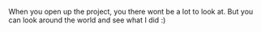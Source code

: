 When you open up the project, you there wont be a lot to look at. But you can look around the world and see what I did :)

